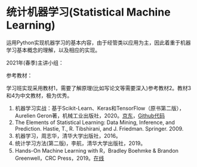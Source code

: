 # 统计机器学习(Statistical Machine Learning)

运用Python实现机器学习的基本内容，由于经管类以应用为主，因此着重于机器学习基本概念的理解，以及相应的实现。



2021年(春季)主讲小组：



参考教材：

学习班实现采用教材1，需要了解原理(比如写论文等需要深入)参考教材2。教材3和4为中文教材，极为优秀。

1. 机器学习实战：基于Scikit-Learn、Keras和TensorFlow（原书第二版），Aurelien Geron著，机械工业出版社，2020。[京东](https://item.jd.com/12732035.html)，[Github代码](https://github.com/ageron/handson-ml)
2. The Elements of Statistical Learning: Data Mining, Inference, and Prediction. Hastie, T., R. Tibshirani, and J. Friedman. Springer. 2009. 
3. 机器学习，周志华，清华大学出版社，2016。
4. 统计学习方法(第二版)，李航，清华大学出版社，2019。
5. Hands-On Machine Learning with R，Bradley Boehmke & Brandon Greenwell，CRC Press，2019。[在线](https://bradleyboehmke.github.io/HOML/)

